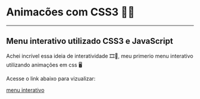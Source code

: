 # Animacões com CSS3 😶‍🌫️
---
## Menu interativo utilizado CSS3 e JavaScript
Achei incrível essa ideia de interatividade 🎞️🤩, meu primerio menu interativo utilizando animações em css 🖥️

Acesse o link abaixo para vizualizar: 

[menu interativo](https://jhony-cortez.github.io/menu-interativo/)
 
